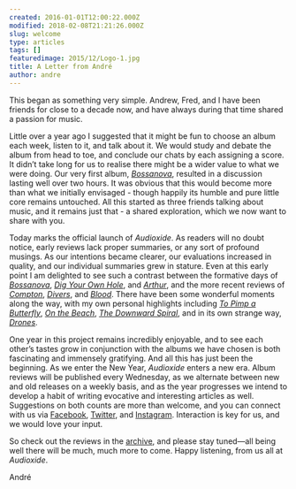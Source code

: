 ```yaml
---
created: 2016-01-01T12:00:22.000Z
modified: 2018-02-08T21:21:26.000Z
slug: welcome
type: articles
tags: []
featuredimage: 2015/12/Logo-1.jpg
title: A Letter from André
author: andre
---
```


This began as something very simple. Andrew, Fred, and I have been friends for close to a decade now, and have always during that time shared a passion for music. 

Little over a year ago I suggested that it might be fun to choose an album each week, listen to it, and talk about it. We would study and debate the album from head to toe, and conclude our chats by each assigning a score. It didn’t take long for us to realise there might be a wider value to what we were doing. Our very first album, *[Bossanova](<reviews/bossanova/>)*, resulted in a discussion lasting well over two hours. It was obvious that this would become more than what we initially envisaged - though happily its humble and pure little core remains untouched. All this started as three friends talking about music, and it remains just that - a shared exploration, which we now want to share with you.

Today marks the official launch of *Audioxide*. As readers will no doubt notice, early reviews lack proper summaries, or any sort of profound musings. As our intentions became clearer, our evaluations increased in quality, and our individual summaries grew in stature. Even at this early point I am delighted to see such a contrast between the formative days of *[Bossanova](<reviews/bossanova/>)*, *[Dig Your Own Hole](<reviews/dig-your-own-hole/>)*, and *[Arthur](<reviews/arthur/>)*, and the more recent reviews of *[Compton](<reviews/compton/>)*, *[Divers](<reviews/divers/>)*, and *[Blood](<reviews/blood/>)*. There have been some wonderful moments along the way, with my own personal highlights including *[To Pimp a Butterfly](<reviews/to-pimp-a-butterfly/>)*, *[On the Beach](<reviews/on-the-beach/>)*, *[The Downward Spiral](<reviews/the-downward-spiral/>)*, and in its own strange way, *[Drones](<reviews/drones/>)*. 

One year in this project remains incredibly enjoyable, and to see each other’s tastes grow in conjunction with the albums we have chosen is both fascinating and immensely gratifying. And all this has just been the beginning. As we enter the New Year, *Audioxide* enters a new era. Album reviews will be published every Wednesday, as we alternate between new and old releases on a weekly basis, and as the year progresses we intend to develop a habit of writing evocative and interesting articles as well. Suggestions on both counts are more than welcome, and you can connect with us via [Facebook](<https://www.facebook.com/Audioxide/>), [Twitter](<https://twitter.com/audioxide>), and [Instagram](<https://www.instagram.com/audioxidecom/>). Interaction is key for us, and we would love your input.

So check out the reviews in the [archive](<reviews/>), and please stay tuned—all being well there will be much, much more to come.
Happy listening, from us all at *Audioxide*.

André